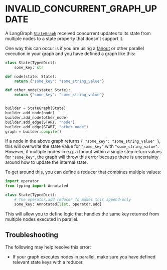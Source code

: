 # INVALID_CONCURRENT_GRAPH_UPDATE

A LangGraph [`StateGraph`](https://langchain-ai.github.io/langgraph/reference/graphs/#langgraph.graph.state.StateGraph) received concurrent updates to its state from multiple nodes to a state property that doesn't
support it.

One way this can occur is if you are using a [fanout](https://langchain-ai.github.io/langgraph/how-tos/map-reduce/)
or other parallel execution in your graph and you have defined a graph like this:

```python hl_lines="2"
class State(TypedDict):
    some_key: str

def node(state: State):
    return {"some_key": "some_string_value"}

def other_node(state: State):
    return {"some_key": "some_string_value"}


builder = StateGraph(State)
builder.add_node(node)
builder.add_node(other_node)
builder.add_edge(START, "node")
builder.add_edge(START, "other_node")
graph = builder.compile()
```

If a node in the above graph returns `{ "some_key": "some_string_value" }`, this will overwrite the state value for `"some_key"` with `"some_string_value"`.
However, if multiple nodes in e.g. a fanout within a single step return values for `"some_key"`, the graph will throw this error because
there is uncertainty around how to update the internal state.

To get around this, you can define a reducer that combines multiple values:

```python hl_lines="5-6"
import operator
from typing import Annotated

class State(TypedDict):
    # The operator.add reducer fn makes this append-only
    some_key: Annotated[list, operator.add]
```

This will allow you to define logic that handles the same key returned from multiple nodes executed in parallel.

## Troubleshooting

The following may help resolve this error:

- If your graph executes nodes in parallel, make sure you have defined relevant state keys with a reducer.